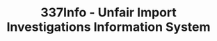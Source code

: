 ---
layout: default
bigquery: https://console.cloud.google.com/bigquery?p=patents-public-data&d=usitc_investigations&page=dataset&project=sheets-management-319211
citation: US International Trade Commission 337Info Unfair Import Investigations Information
  System
contributors: US International Trade Comission
cost: None
description: US International Trade Commission 337Info Unfair Import Investigations
  Information System contains data on investigations done under Section 337. Section
  337 declares the infringement of certain statutory intellectual property rights
  and other forms of unfair competition in import trade to be unlawful practices.
  Most Section 337 investigations involve allegations of patent or registered trademark
  infringement.
documentation: FAQ and tutorial available on the site
last_edit: 04/07/2022, 04:56:47
location: https://pubapps2.usitc.gov/337external/
maintained_by: US International Trade Comission
schema_fields:
- copyrightNumbers
- internalRemand
- finalDetNoViolation
- gcAttorney
- investigationNo
- cafcAppeals
- startDateMarkmanHearing
- patentNumbers
- currentActiveALJ
- endDateMarkmanHearing
- title
- htsNumbers
- issueDateOtherNonFinal
- finalIdOnViolationIssue
- targetDate
- actualEndDateEvidHear
- finalIdOnViolationDue
- teoIdDueDate
- respondent
- docketNo
- actualStartDateEvidHear
- complainant
- markmanHearing
- teoProceedingInvolved
- teoIdIssueDate
- currentStatus
- scheduledEndDateEvidHear
- dateComplaintFiled
- scheduledStartDateEvidHear
- aljAssigned
- publication_number
- finalDetViolation
- dateCreated
- invUnfairAct
- investigationType
- teoReliefGranted
- lastUpdated
- investigationTermDate
- ouiiParticipation
- ouiiAttorney
- dateOfPublicationFrNotice
- trademarkNumbers
- id
- patentNumber
shortname: unfair_import_investigations
tags:
- import
- legal
- trade
timeframe: 2008-2021 (prior to 2008 downloadable as a JSON file)
title: 337Info - Unfair Import Investigations Information System
uuid: 2721f5ec-e599-4890-9265-9706719fc71e
---